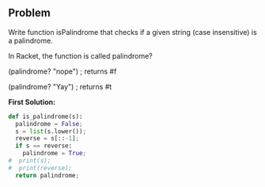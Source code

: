 ## Problem

Write function isPalindrome that checks if a given string (case insensitive) is a palindrome.

In Racket, the function is called palindrome?

(palindrome? "nope") ; returns #f

(palindrome? "Yay")  ; returns #t

**First Solution:**
```python
def is_palindrome(s):
  palindrome = False;
  s = list(s.lower());
  reverse = s[::-1];
  if s == reverse:
    palindrome = True;
#  print(s);
#  print(reverse);
  return palindrome;
```    
